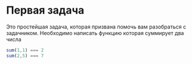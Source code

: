 # Первая задача

Это простейшая задача, которая призвана помочь вам разобраться с задачником.
Необходимо написать функцию которая суммирует два числа

```js
sum(1,1) === 2
sum(2,5) === 7
```
